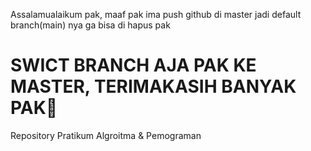 Assalamualaikum pak, maaf pak ima push github di master jadi default branch(main) nya ga bisa di hapus pak

# SWICT BRANCH AJA PAK KE MASTER, TERIMAKASIH BANYAK PAK🙏
Repository Pratikum Algroitma &amp; Pemograman
